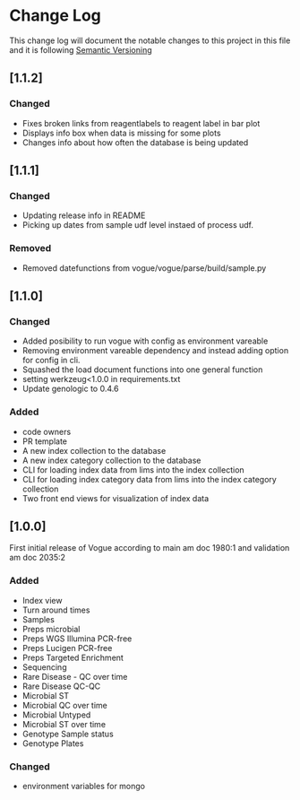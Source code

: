 # Change Log

This change log will document the notable changes to this project in this file and it is following [Semantic Versioning](https://semver.org/)

## [1.1.2]

### Changed
- Fixes broken links from reagentlabels to reagent label in bar plot
- Displays info box when data is missing for some plots
- Changes info about how often the database is being updated


## [1.1.1]

### Changed
- Updating release info in README
- Picking up dates from sample udf level instaed of process udf.

### Removed
- Removed datefunctions from vogue/vogue/parse/build/sample.py


## [1.1.0]

### Changed
- Added posibility to run vogue with config as environment vareable
- Removing environment vareable dependency and instead adding option for config in cli.
- Squashed the load document functions into one general function
- setting werkzeug<1.0.0 in requirements.txt
- Update genologic to 0.4.6

### Added
- code owners
- PR template
- A new index collection to the database
- A new index category collection to the database
- CLI for loading index data from lims into the index collection
- CLI for loading index category data from lims into the index category collection
- Two front end views for visualization of index data

## [1.0.0]
First initial release of Vogue according to main am doc 1980:1 and validation am doc 2035:2 

### Added
- Index view
- Turn around times
- Samples
- Preps microbial
- Preps WGS Illumina PCR-free
- Preps Lucigen PCR-free
- Preps Targeted Enrichment
- Sequencing
- Rare Disease - QC over time
- Rare Disease QC-QC
- Microbial  ST
- Microbial QC over time
- Microbial Untyped
- Microbial ST over time
- Genotype Sample status
- Genotype Plates

### Changed
- environment variables for mongo
